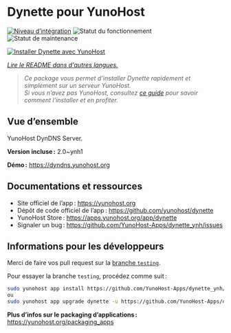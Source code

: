 <!--
Nota bene : ce README est automatiquement généré par <https://github.com/YunoHost/apps/tree/master/tools/readme_generator>
Il NE doit PAS être modifié à la main.
-->

# Dynette pour YunoHost

[![Niveau d’intégration](https://dash.yunohost.org/integration/dynette.svg)](https://ci-apps.yunohost.org/ci/apps/dynette/) ![Statut du fonctionnement](https://ci-apps.yunohost.org/ci/badges/dynette.status.svg) ![Statut de maintenance](https://ci-apps.yunohost.org/ci/badges/dynette.maintain.svg)

[![Installer Dynette avec YunoHost](https://install-app.yunohost.org/install-with-yunohost.svg)](https://install-app.yunohost.org/?app=dynette)

*[Lire le README dans d'autres langues.](./ALL_README.md)*

> *Ce package vous permet d’installer Dynette rapidement et simplement sur un serveur YunoHost.*  
> *Si vous n’avez pas YunoHost, consultez [ce guide](https://yunohost.org/install) pour savoir comment l’installer et en profiter.*

## Vue d’ensemble

YunoHost DynDNS Server.

**Version incluse :** 2.0~ynh1

**Démo :** <https://dyndns.yunohost.org>
## Documentations et ressources

- Site officiel de l’app : <https://yunohost.org>
- Dépôt de code officiel de l’app : <https://github.com/yunohost/dynette>
- YunoHost Store : <https://apps.yunohost.org/app/dynette>
- Signaler un bug : <https://github.com/YunoHost-Apps/dynette_ynh/issues>

## Informations pour les développeurs

Merci de faire vos pull request sur la [branche `testing`](https://github.com/YunoHost-Apps/dynette_ynh/tree/testing).

Pour essayer la branche `testing`, procédez comme suit :

```bash
sudo yunohost app install https://github.com/YunoHost-Apps/dynette_ynh/tree/testing --debug
ou
sudo yunohost app upgrade dynette -u https://github.com/YunoHost-Apps/dynette_ynh/tree/testing --debug
```

**Plus d’infos sur le packaging d’applications :** <https://yunohost.org/packaging_apps>
